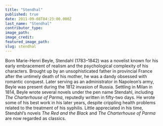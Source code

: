 ```yaml
---
title: "Stendhal"
published: true
date: 2011-09-08T04:23:00.000Z
last_name: "Stendhal"
contributor_type:
image_path:
image_credit:
featured_image_path:
slug: stendhal
---
```


Born Marie-Henri Beyle, Stendahl (1783–1842) was a novelist known for his early embracement of realism and the psychological complexity of his characters. Brought up by an unsophisticated father in provincial France after the untimely death of his mother, he was a dandy obsessed with romantic conquest. Later serving as an administrator in Napoleon’s army, Beyle was present during the 1812 invasion of Russia. Settling in Milan in 1814, Beyle wrote several novels under the pen name Stendahl, including _The Charterhouse of Parma_, reputedly written in fifty-two days. He wrote some of his best work in his later years, despite crippling health problems related to the treatment of his syphilis. Little appreciated in his time, Stendahl’s novels _The Red and the Black_ and _The Charterhouse of Parma_ are now regarded as classics.

